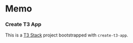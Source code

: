 
# Memo
### Create T3 App

This is a [T3 Stack](https://create.t3.gg/) project bootstrapped with `create-t3-app`.

